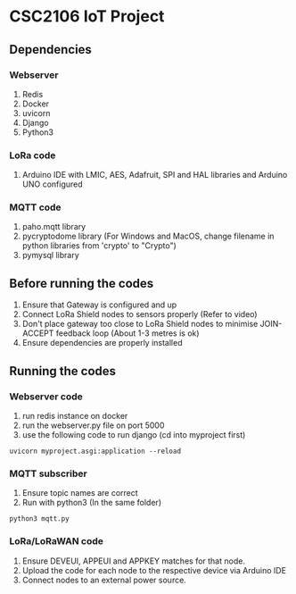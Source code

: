 # CSC2106 IoT Project

## Dependencies
### Webserver
1. Redis
2. Docker
3. uvicorn
4. Django
5. Python3

### LoRa code
1. Arduino IDE with LMIC, AES, Adafruit, SPI and HAL libraries and Arduino UNO configured

### MQTT code
1. paho.mqtt library
2. pycryptodome library (For Windows and MacOS, change filename in python libraries from 'crypto' to "Crypto")
3. pymysql library



## Before running the codes
1. Ensure that Gateway is configured and up
2. Connect LoRa Shield nodes to sensors properly (Refer to video)
3. Don't place gateway too close to LoRa Shield nodes to minimise JOIN-ACCEPT feedback loop (About 1-3 metres is ok)
4. Ensure dependencies are properly installed

## Running the codes

### Webserver code
1. run redis instance on docker
2. run the webserver.py file on port 5000
3. use the following code to run django (cd into myproject first)
```
uvicorn myproject.asgi:application --reload 
``` 

### MQTT subscriber
1. Ensure topic names are correct
2. Run with python3 (In the same folder)
```
python3 mqtt.py
```

### LoRa/LoRaWAN code
1. Ensure DEVEUI, APPEUI and APPKEY matches for that node.
2. Upload the code for each node to the respective device via Arduino IDE
3. Connect nodes to an external power source.
